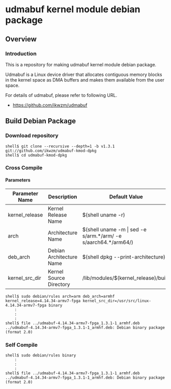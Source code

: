 udmabuf kernel module debian package
====================================================================================

Overview
------------------------------------------------------------------------------------

### Introduction

This is a repository for making udmabuf kernel module debian package.

Udmabuf is a Linux device driver that allocates contiguous memory blocks in the kernel space as DMA buffers and makes them available from the user space.

For details of udmabuf, please refer to following URL.

  * https://github.com/ikwzm/udmabuf

Build Debian Package
------------------------------------------------------------------------------------

### Download repository

```console
shell$ git clone --recursive --depth=1 -b v1.3.1 git://github.com/ikwzm/udmabuf-kmod-dpkg
shell$ cd udmabuf-kmod-dpkg
```

### Cross Compile

#### Parameters

| Parameter Name | Description              | Default Value                                                    |
|----------------|--------------------------|------------------------------------------------------------------|
| kernel_release | Kernel Release Name      | $(shell uname -r)                                                |
| arch           | Architecture Name        | $(shell uname -m \| sed -e s/arm.\*/arm/ -e s/aarch64.\*/arm64/) |
| deb_arch       | Debian Architecture Name | $(shell dpkg --print-architecture)                               |
| kernel_src_dir | Kernel Source Directory  | /lib/modules/$(kernel_release)/build                             |


```console
shell$ sudo debian/rules arch=arm deb_arch=armhf kernel_release=4.14.34-armv7-fpga kernel_src_dir=/usr/src/linux-4.14.34-armv7-fpga binary
    :
    :
    :
shell$ file ../udmabuf-4.14.34-armv7-fpga_1.3.1-1_armhf.deb
../udmabuf-4.14.34-armv7-fpga_1.3.1-1_armhf.deb: Debian binary package (format 2.0)
```

### Self Compile

```console
shell$ sudo debian/rules binary
    :
    :
    :
shell$ file ../udmabuf-4.14.34-armv7-fpga_1.3.1-1_armhf.deb
../udmabuf-4.14.34-armv7-fpga_1.3.1-1_armhf.deb: Debian binary package (format 2.0)
```

